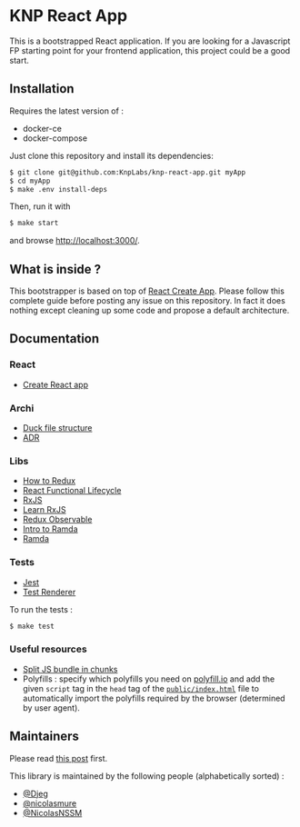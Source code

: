 # KNP React App

This is a bootstrapped React application. If you are looking
for a Javascript FP starting point for your frontend application, this
project could be a good start.

## Installation

Requires the latest version of :
- docker-ce
- docker-compose

Just clone this repository and install its dependencies:

```bash
$ git clone git@github.com:KnpLabs/knp-react-app.git myApp
$ cd myApp
$ make .env install-deps
```

Then, run it with
```bash
$ make start
```

and browse [http://localhost:3000/](http://localhost:3000/).

## What is inside ?

This bootstrapper is based on top of
[React Create App](https://github.com/facebook/create-react-app/blob/master/packages/react-scripts/template/README.md).
Please follow this complete guide before posting any issue on this repository.
In fact it does nothing except cleaning up some code and propose a default
architecture.

## Documentation

### React
- [Create React app](https://github.com/facebook/create-react-app)

### Archi
- [Duck file structure](https://medium.com/@scbarrus/the-ducks-file-structure-for-redux-d63c41b7035c)
- [ADR](http://thinkrelevance.com/blog/2011/11/15/documenting-architecture-decisions)

### Libs
- [How to Redux](https://egghead.io/courses/getting-started-with-redux)
- [React Functional Lifecycle](https://github.com/Aloompa/react-functional-lifecycle)
- [RxJS](https://github.com/ReactiveX/rxjs)
- [Learn RxJS](https://www.learnrxjs.io/)
- [Redux Observable](https://redux-observable.js.org/)
- [Intro to Ramda](http://randycoulman.com/blog/categories/thinking-in-ramda/)
- [Ramda](https://ramdajs.com/docs/)

### Tests
- [Jest](https://jestjs.io/)
- [Test Renderer](https://reactjs.org/docs/test-renderer.html)

To run the tests :
```bash
$ make test
```

### Useful resources

- [Split JS bundle in chunks](https://serverless-stack.com/chapters/code-splitting-in-create-react-app.html)
- Polyfills : specify which polyfills you need on
[polyfill.io](https://polyfill.io/v3/url-builder)
and add the given `script` tag in the `head` tag of the
[`public/index.html`](/public/index.html) file to automatically import the
polyfills required by the browser (determined by user agent).

## Maintainers

Please read [this post](https://knplabs.com/en/blog/news-for-our-foss-projects-maintenance) first.

This library is maintained by the following people (alphabetically sorted) :
- [@Djeg](https://github.com/Djeg)
- [@nicolasmure](https://github.com/nicolasmure)
- [@NicolasNSSM](https://github.com/NicolasNSSM)

